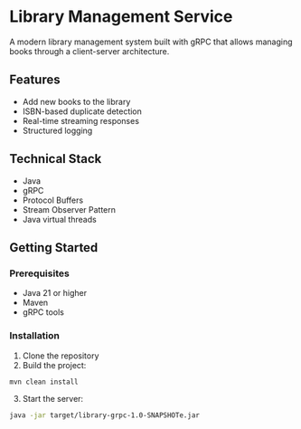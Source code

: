 # Library Management Service

A modern library management system built with gRPC that allows managing books through a client-server architecture.

## Features

- Add new books to the library
- ISBN-based duplicate detection
- Real-time streaming responses
- Structured logging

## Technical Stack

- Java
- gRPC
- Protocol Buffers
- Stream Observer Pattern
- Java virtual threads

## Getting Started

### Prerequisites

- Java 21 or higher
- Maven
- gRPC tools

### Installation

1. Clone the repository
2. Build the project:
```bash
mvn clean install
```
3. Start the server:
```bash
java -jar target/library-grpc-1.0-SNAPSHOTe.jar
```
